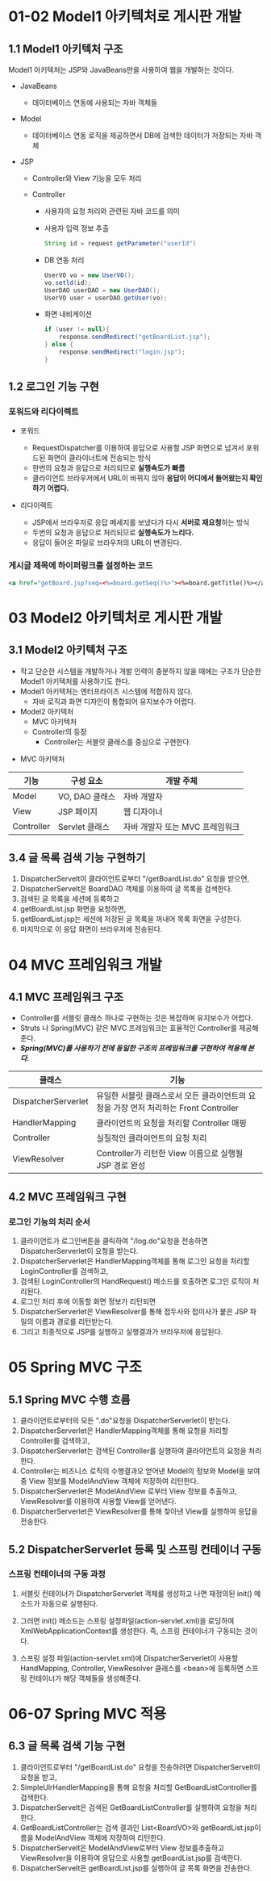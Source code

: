 # 01-02 Model1 아키텍처로 게시판 개발

## 1.1 Model1 아키텍처 구조

Model1 아키텍처는 JSP와 JavaBeans만을 사용하여 웹을 개발하는 것이다.

* JavaBeans
  
  * 데이터베이스 연동에 사용되는 자바 객체들
  
* Model
  
  * 데이터베이스 연동 로직을 제공하면서 DB에 검색한 데이터가 저장되는 자바 객체
  
* JSP
  * Controller와 View 기능을 모두 처리
  * Controller

    * 사용자의 요청 처리와 관련된 자바 코드를 의미

    * 사용자 입력 정보 추출

      ```java
      String id = request.getParameter("userId")
      ```

    * DB 연동 처리

      ```java
      UserVO vo = new UserVO();
      vo.setld(id);
      UserDAO userDAO = new UserDAO();
      UserVO user = userDAO.getUser(vo);
      ```

    * 화면 내비게이션

      ```java
      if (user != null){
          response.sendRedirect("getBoardList.jsp");
      } else {
          response.sendRedirect("login.jsp");
      }
      ```


## 1.2 로그인 기능 구현

### 포워드와 리다이렉트

* 포워드
  * RequestDispatcher를 이용하여 응답으로 사용할 JSP 화면으로 넘겨서 포워드된 화면이 클라이너트에 전송되는 방식
  * 한번의 요청과 응답으로 처리되므로 **실행속도가 빠름**
  * 클라이언트 브라우저에서 URL이 바뀌지 않아 **응답이 어디에서 들어왔는지 확인하기 어렵다.**

* 리다이렉트
  * JSP에서 브라우저로 응답 메세지를 보냈다가 다시 **서버로 재요청**하는 방식
  * 두번의 요청과 응답으로 처리되므로 **실행속도가 느리다.**
  * 응답이 들어온 파일로 브라우저의 URL이 변경된다.

### 게시글 제목에 하이퍼링크를 설정하는 코드

```xml
<a href="getBoard.jsp?seq=<%=board.getSeq()%>"><%=board.getTitle()%></a>
```



# 03 Model2 아키텍처로 게시판 개발

## 3.1 Model2 아키텍처 구조

* 작고 단순한 시스템을 개발하거나 개발 인력이 충분하지 않을 때에는 구조가 단순한 Model1 아키텍처를 사용하기도 한다.
* Model1 아키텍처는 엔터프라이즈 시스템에 적합하지 않다.
  * 자바 로직과 화면 디자인이 통합되어 유지보수가 어렵다.
* Model2 아키텍처
  * MVC 아키텍처
  * Controller의 등장
    * Controller는 서블릿 클래스를 중심으로 구현한다.

- MVC 아키텍처

| 기능       | 구성 요소      | 개발 주체                       |
| ---------- | -------------- | ------------------------------- |
| Model      | VO, DAO 클래스 | 자바 개발자                     |
| View       | JSP 페이지     | 웹 디자이너                     |
| Controller | Servlet 클래스 | 자바 개발자 또는 MVC 프레임워크 |

## 3.4 글 목록 검색 기능 구현하기

1. DispatcherServelt이 클라이언트로부터 "/getBoardList.do" 요청을 받으면,
2. DispatcherServelt은 BoardDAO 객체를 이용하여 글 목록을 검색한다.
3. 검색된 글 목록을 세션에 등록하고
4. getBoardList.jsp 화면을 요청하면,
5. getBoardList.jsp는 세션에 저장된 글 목록을 꺼내어 목록 화면을 구성한다.
6. 마지막으로 이 응답 화면이 브라우저에 전송된다.



# 04 MVC 프레임워크 개발

## 4.1 MVC 프레임워크 구조

- Controller를 서블릿 클래스 하나로 구현하는 것은 복잡하며 유지보수가 어렵다.
- Struts 나 Spring(MVC) 같은 MVC 프레임워크는 효율적인 Controller를 제공해준다.
- ***Spring(MVC)를 사용하기 전에 동일한 구조의 프레임워크를 구현하여 적용해 본다.***

| 클래스              | 기능                                                         |
| ------------------- | ------------------------------------------------------------ |
| DispatcherServerlet | 유일한 서블릿 클래스로서 모든 클라이언트의 요청을 가장 먼저 처리하는 Front Controller |
| HandlerMapping      | 클라이언트의 요청을 처리할 Controller 매핑                   |
| Controller          | 실질적인 클라이언트의 요청 처리                              |
| ViewResolver        | Controller가 리턴한 View 이름으로 실행될 JSP 경로 완성       |

## 4.2 MVC 프레임워크 구현

### 로그인 기능의 처리 순서

1. 클라이언트가 로그인버튼을 클릭하여 "/log.do"요청을 전송하면 DispatcherServerlet이 요청을 받는다.
2. DispatcherServerlet은 HandlerMapping객체를 통해 로그인 요청을 처리할 LoginController를 검색하고,
3. 검색된 LoginController의 HandRequest() 메소드를 호출하면 로그인 로직이 처리된다.
4. 로그인 처리 후에 이동할 화면 정보가 리턴되면
5. DispatcherServerlet은 ViewResolver를 통해 접두사와 접미사가 붙은 JSP 파일의 이름과 경로를 리턴받는다.
6. 그리고 최종적으로 JSP를 실행하고 실행결과가 브라우저에 응답된다.



# 05 Spring MVC 구조

## 5.1 Spring MVC 수행 흐름

1. 클라이언트로부터의 모든 ".do"요청을 DispatcherServerlet이 받는다.
2. DispatcherServerlet은 HandlerMapping객체를 통해 요청을 처리할 Controller를 검색하고,
3. DispatcherServerlet는 검색된 Controller를 실행하여 클라이언트의 요청을 처리한다.
4. Controller는 비즈니스 로직의 수행결과오 얻어낸 Model의 정보와 Model을 보여중 View 정보를 ModelAndView 객체에 저장하여 리턴한다.
5. DispatcherServerlet은 ModelAndView 로부터 View 정보를 추출하고, ViewResolver를 이용하여 사용할 View를 얻어낸다.
6. DispatcherServerlet은  ViewResolver를 통해 찾아낸 View를 실행하여 응답을 전송한다.

## 5.2 DispatcherServerlet 등록 및 스프링 컨테이너 구동

### 스프링 컨테이너의 구동 과정

1. 서블릿 컨테이너가 DispatcherServerlet 객체를 생성하고 나면 재정의된 init() 메소드가 자동으로 실행된다. 

2. 그러면 init() 메소드는 스프링 설정파일(action-servlet.xml)을 로딩하여 XmlWebApplicationContext를 생성한다. 즉, 스프링 컨테이너가 구동되는 것이다.

3. 스프링 설정 파일(action-servlet.xml)에 DispatcherServerlet이 사용할 HandMapping, Controller, ViewResolver 클래스를 \<bean>에 등록하면 스프링 컨테이너가 해당 객체들을 생성해준다.



# 06-07 Spring MVC 적용

## 6.3 글 목록 검색 기능 구현

1. 클라이언트로부터 "/getBoardList.do" 요청을 전송하려면 DispatcherServelt이 요청을 받고,
2. SimpleUlrHandlerMapping을 통해 요청을 처리할 GetBoardListController를 검색한다.
3. DispatcherServelt은 검색된 GetBoardListController를 실행하여 요청을 처리한다.
4. GetBoardListController는 검색 결과인 List\<BoardVO>와 getBoardList.jsp이름을 ModelAndView 객체에 저장하여 리턴한다.
5. DispatcherServelt은 ModelAndView로부터 View 정보를추출하고 ViewResolver을 이용하여 응답으로 사용할 getBoardList.jsp를 검색한다.
6. DispatcherServelt은 getBoardList.jsp를 실행하여 글 목록 화면을 전송한다.
